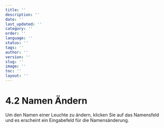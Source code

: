 ```yaml
---
title: ''
description: ''
date: ''
last_updated: ''
category: ''
order: ''
language: ''
status: ''
tags: ''
author: ''
version: ''
slug: ''
image: ''
toc: ''
layout: ''
---
```

# 4.2 Namen Ändern

Um den Namen einer Leuchte zu ändern, klicken Sie auf das Namensfeld und es erscheint ein Eingabefeld für die Namensänderung.
